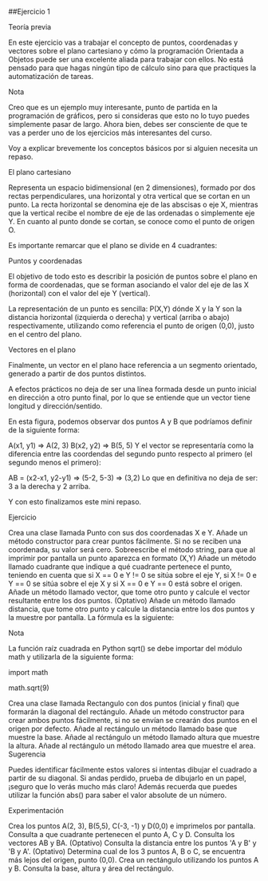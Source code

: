 ##Ejercicio 1

Teoría previa

En este ejercicio vas a trabajar el concepto de puntos, coordenadas y vectores sobre el plano cartesiano y cómo la programación Orientada a Objetos puede ser una excelente aliada para trabajar con ellos. No está pensado para que hagas ningún tipo de cálculo sino para que practiques la automatización de tareas.

Nota

Creo que es un ejemplo muy interesante, punto de partida en la programación de gráficos, pero si consideras que esto no lo tuyo puedes simplemente pasar de largo. Ahora bien, debes ser consciente de que te vas a perder uno de los ejercicios más interesantes del curso.

Voy a explicar brevemente los conceptos básicos por si alguien necesita un repaso.

El plano cartesiano

Representa un espacio bidimensional (en 2 dimensiones), formado por dos rectas perpendiculares, una horizontal y otra vertical que se cortan en un punto. La recta horizontal se denomina eje de las abscisas o eje X, mientras que la vertical recibe el nombre de eje de las ordenadas o simplemente eje Y. En cuanto al punto donde se cortan, se conoce como el punto de origen O.



Es importante remarcar que el plano se divide en 4 cuadrantes:



Puntos y coordenadas

El objetivo de todo esto es describir la posición de puntos sobre el plano en forma de coordenadas, que se forman asociando el valor del eje de las X (horizontal) con el valor del eje Y (vertical).

La representación de un punto es sencilla: P(X,Y) dónde X y la Y son la distancia horizontal (izquierda o derecha) y vertical (arriba o abajo) respectivamente, utilizando como referencia el punto de origen (0,0), justo en el centro del plano.



Vectores en el plano

Finalmente, un vector en el plano hace referencia a un segmento orientado, generado a partir de dos puntos distintos.

A efectos prácticos no deja de ser una línea formada desde un punto inicial en dirección a otro punto final, por lo que se entiende que un vector tiene longitud y dirección/sentido.



En esta figura, podemos observar dos puntos A y B que podríamos definir de la siguiente forma:

A(x1, y1) => A(2, 3)
B(x2, y2) => B(5, 5)
Y el vector se representaría como la diferencia entre las coordendas del segundo punto respecto al primero (el segundo menos el primero):

AB = (x2-x1, y2-y1) => (5-2, 5-3) => (3,2)
Lo que en definitiva no deja de ser: 3 a la derecha y 2 arriba.

Y con esto finalizamos este mini repaso.

Ejercicio

Crea una clase llamada Punto con sus dos coordenadas X e Y.
Añade un método constructor para crear puntos fácilmente. Si no se reciben una coordenada, su valor será cero.
Sobreescribe el método string, para que al imprimir por pantalla un punto aparezca en formato (X,Y)
Añade un método llamado cuadrante que indique a qué cuadrante pertenece el punto, teniendo en cuenta que si X == 0 e Y != 0 se sitúa sobre el eje Y, si X != 0 e Y == 0 se sitúa sobre el eje X y si X == 0 e Y == 0 está sobre el origen.
Añade un método llamado vector, que tome otro punto y calcule el vector resultante entre los dos puntos.
(Optativo) Añade un método llamado distancia, que tome otro punto y calcule la distancia entre los dos puntos y la muestre por pantalla. La fórmula es la siguiente:


Nota

La función raíz cuadrada en Python sqrt() se debe importar del módulo math y utilizarla de la siguiente forma:

import math

math.sqrt(9)

Crea una clase llamada Rectangulo con dos puntos (inicial y final) que formarán la diagonal del rectángulo.
Añade un método constructor para crear ambos puntos fácilmente, si no se envían se crearán dos puntos en el origen por defecto.
Añade al rectángulo un método llamado base que muestre la base.
Añade al rectángulo un método llamado altura que muestre la altura.
Añade al rectángulo un método llamado area que muestre el area.
Sugerencia

Puedes identificar fácilmente estos valores si intentas dibujar el cuadrado a partir de su diagonal. Si andas perdido, prueba de dibujarlo en un papel, ¡seguro que lo verás mucho más claro! Además recuerda que puedes utilizar la función abs() para saber el valor absolute de un número.

Experimentación

Crea los puntos A(2, 3), B(5,5), C(-3, -1) y D(0,0) e imprimelos por pantalla.
Consulta a que cuadrante pertenecen el punto A, C y D.
Consulta los vectores AB y BA.
(Optativo) Consulta la distancia entre los puntos 'A y B' y 'B y A'.
(Optativo) Determina cual de los 3 puntos A, B o C, se encuentra más lejos del origen, punto (0,0).
Crea un rectángulo utilizando los puntos A y B.
Consulta la base, altura y área del rectángulo.